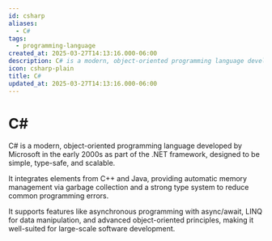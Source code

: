 ```yaml
---
id: csharp
aliases:
  - C#
tags:
  - programming-language
created_at: 2025-03-27T14:13:16.000-06:00
description: C# is a modern, object-oriented programming language developed by Microsoft in the early 2000s as part of the .NET framework, designed to be simple, type-safe, and scalable.
icon: csharp-plain
title: C#
updated_at: 2025-03-27T14:13:16.000-06:00
---
```


# C#

C# is a modern, object-oriented programming language developed by Microsoft in the early 2000s as part of the .NET framework, designed to be simple, type-safe, and scalable.

It integrates elements from C++ and Java, providing automatic memory management via garbage collection and a strong type system to reduce common programming errors.

It supports features like asynchronous programming with async/await, LINQ for data manipulation, and advanced object-oriented principles, making it well-suited for large-scale software development.
